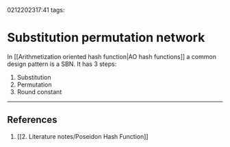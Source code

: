0212202317:41
tags: 
# Substitution permutation network

In [[Arithmetization oriented hash function|AO hash functions]] a common design pattern is a SBN. It has 3 steps:
1. Substitution
2. Permutation
3. Round constant

---
## References
1. [[2. Literature notes/Poseidon Hash Function]]